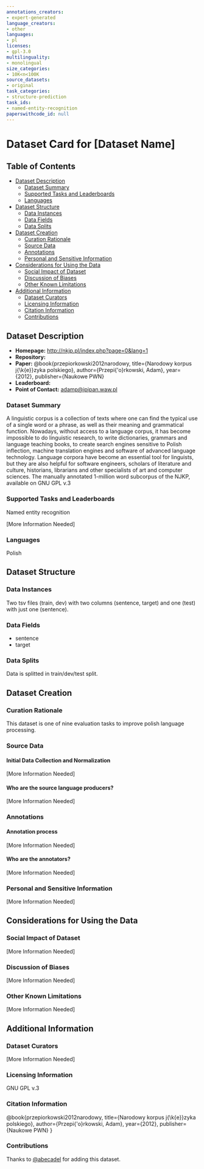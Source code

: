 ```yaml
---
annotations_creators:
- expert-generated
language_creators:
- other
languages:
- pl
licenses:
- gpl-3.0
multilinguality:
- monolingual
size_categories:
- 10K<n<100K
source_datasets:
- original
task_categories:
- structure-prediction
task_ids:
- named-entity-recognition
paperswithcode_id: null
---
```


# Dataset Card for [Dataset Name]

## Table of Contents
- [Dataset Description](#dataset-description)
  - [Dataset Summary](#dataset-summary)
  - [Supported Tasks and Leaderboards](#supported-tasks-and-leaderboards)
  - [Languages](#languages)
- [Dataset Structure](#dataset-structure)
  - [Data Instances](#data-instances)
  - [Data Fields](#data-fields)
  - [Data Splits](#data-splits)
- [Dataset Creation](#dataset-creation)
  - [Curation Rationale](#curation-rationale)
  - [Source Data](#source-data)
  - [Annotations](#annotations)
  - [Personal and Sensitive Information](#personal-and-sensitive-information)
- [Considerations for Using the Data](#considerations-for-using-the-data)
  - [Social Impact of Dataset](#social-impact-of-dataset)
  - [Discussion of Biases](#discussion-of-biases)
  - [Other Known Limitations](#other-known-limitations)
- [Additional Information](#additional-information)
  - [Dataset Curators](#dataset-curators)
  - [Licensing Information](#licensing-information)
  - [Citation Information](#citation-information)
  - [Contributions](#contributions)

## Dataset Description

- **Homepage:**
http://nkjp.pl/index.php?page=0&lang=1
- **Repository:**
- **Paper:**
@book{przepiorkowski2012narodowy,
title={Narodowy korpus j{\k{e}}zyka polskiego},
author={Przepi{\'o}rkowski, Adam},
year={2012},
publisher={Naukowe PWN}
- **Leaderboard:**
- **Point of Contact:**
adamp@ipipan.waw.pl

### Dataset Summary

A linguistic corpus is a collection of texts where one can find the typical use of a single word or a phrase, as well as their meaning and grammatical function. Nowadays, without access to a language corpus, it has become impossible to do linguistic research, to write dictionaries, grammars and language teaching books, to create search engines sensitive to Polish inflection, machine translation engines and software of advanced language technology. Language corpora have become an essential tool for linguists, but they are also helpful for software engineers, scholars of literature and culture, historians, librarians and other specialists of art and computer sciences.
The manually annotated 1-million word subcorpus of the NJKP, available on GNU GPL v.3

### Supported Tasks and Leaderboards

Named entity recognition

[More Information Needed]

### Languages

Polish

## Dataset Structure

### Data Instances

Two tsv files (train, dev) with two columns (sentence, target) and one (test) with just one (sentence). 

### Data Fields

- sentence
- target

### Data Splits

Data is splitted in train/dev/test split.

## Dataset Creation

### Curation Rationale

This dataset is one of nine evaluation tasks to improve polish language processing.

### Source Data

#### Initial Data Collection and Normalization

[More Information Needed]

#### Who are the source language producers?

[More Information Needed]

### Annotations

#### Annotation process

[More Information Needed]

#### Who are the annotators?

[More Information Needed]

### Personal and Sensitive Information

[More Information Needed]

## Considerations for Using the Data

### Social Impact of Dataset

[More Information Needed]

### Discussion of Biases

[More Information Needed]

### Other Known Limitations

[More Information Needed]

## Additional Information

### Dataset Curators

[More Information Needed]

### Licensing Information

GNU GPL v.3

### Citation Information

@book{przepiorkowski2012narodowy,
title={Narodowy korpus j{\k{e}}zyka polskiego},
author={Przepi{\'o}rkowski, Adam},
year={2012},
publisher={Naukowe PWN}
}

### Contributions

Thanks to [@abecadel](https://github.com/abecadel) for adding this dataset.